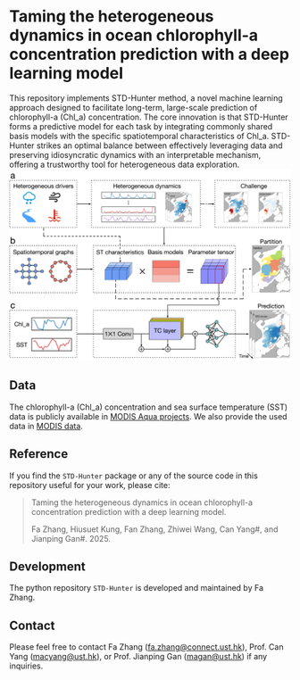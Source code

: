 # Taming the heterogeneous dynamics in ocean chlorophyll-a concentration prediction with a deep learning model
This repository implements STD-Hunter method, a novel machine learning approach designed to facilitate long-term, large-scale prediction of chlorophyll-a (Chl_a) concentration. The core innovation is that STD-Hunter forms a predictive model for each task by integrating commonly shared basis models with the specific spatiotemporal characteristics of Chl_a.  STD-Hunter strikes an optimal balance between effectively leveraging data and preserving idiosyncratic dynamics with an interpretable mechanism, offering a trustworthy tool for heterogeneous data exploration.
![](https://github.com/YangLabHKUST/STD-Hunter/blob/main/Framework.png)

## Data
The chlorophyll-a (Chl_a) concentration and sea surface temperature (SST) data is publicly available in [MODIS Aqua projects](https://search.earthdata.nasa.gov/search?q=10.5067/AQUA/MODIS/L3M). We also provide the used data in [MODIS data](https://hkustconnect-my.sharepoint.com/:f:/g/personal/fzhangat_connect_ust_hk/EsembQtGI_5HlT6MeA2n89wBvqHtvkwkg7TlBJw-An9rmw?e=6S7VTM).

## Reference
If you find the ```STD-Hunter``` package or any of the source code in this repository useful for your work, please cite:
> Taming the heterogeneous dynamics in ocean chlorophyll-a concentration prediction with a deep learning model.
> 
> Fa Zhang, Hiusuet Kung, Fan Zhang, Zhiwei Wang, Can Yang#, and Jianping Gan#. 2025.

## Development
The python repository ```STD-Hunter``` is developed and maintained by Fa Zhang.

## Contact
Please feel free to contact Fa Zhang (fa.zhang@connect.ust.hk), Prof. Can Yang (macyang@ust.hk), or Prof. Jianping Gan (magan@ust.hk) if any inquiries.
